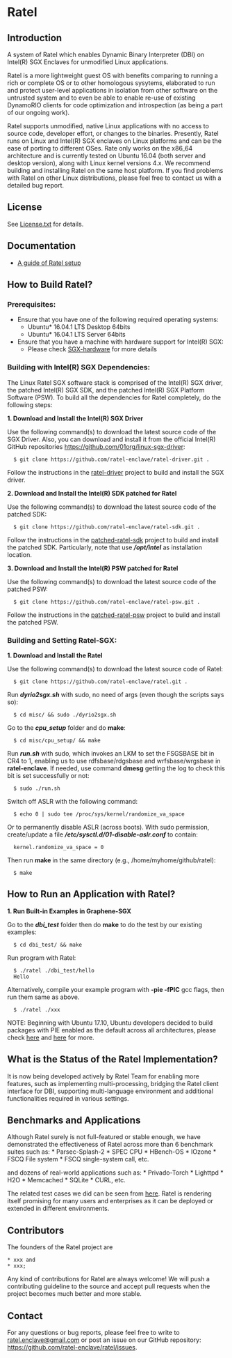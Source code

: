 Ratel
================================================

Introduction
------------
A system of Ratel which enables Dynamic Binary Interpreter (DBI) on Intel(R) SGX Enclaves for unmodified Linux applications.

Ratel is a more lightweight guest OS with benefits comparing to running a rich or complete OS or to other homologous sysytems, elaborated to run and protect user-level applications in isolation from other software on the untrusted system and to even be able to enable re-use of existing DynamoRIO clients for code optimization and introspection (as being a part of our ongoing work).

Ratel supports unmodified, native Linux applications with no access to source code, developer effort, or changes to the binaries. Presently, Ratel runs on Linux and Intel(R) SGX enclaves on Linux platforms and can be the ease of porting to different OSes. Rate only works on the x86_64 architecture and is currently tested on Ubuntu 16.04 (both server and desktop version), along with Linux kernel versions 4.x. We recommend building and installing Ratel on the same host platform. If you find problems with Ratel on other Linux distributions, please feel free to contact us with a detailed bug report.

License
-------
See [License.txt](https://github.com/ratel-enclave/ratel/blob/master/LICENSE) for details.

Documentation
-------------
- [A guide of Ratel setup](https://docs.google.com/document/d/1-5b_rjOpaQnSnKLnoPCyvUnyVEVsy7f1CxrNsKV5z3Q/edit#)

How to Build Ratel?
-------------------
### Prerequisites:
- Ensure that you have one of the following required operating systems:  
  * Ubuntu\* 16.04.1 LTS Desktop 64bits
  * Ubuntu\* 16.04.1 LTS Server 64bits
- Ensure that you have a machine with hardware support for Intel(R) SGX:
  * Please check [SGX-hardware](https://github.com/ayeks/SGX-hardware) for more details

### Building with Intel(R) SGX Dependencies:
The Linux Ratel SGX software stack is comprised of the Intel(R) SGX driver, the patched Intel(R) SGX SDK, and the patched Intel(R) SGX Platform Software (PSW). To build all the dependencies for Ratel completely, do the following steps:

**1. Download and Install the Intel(R) SGX Driver**

Use the following command(s) to download the latest source code of the SGX Driver. Also, you can download and install it from the official Intel(R) GitHub repositories <https://github.com/01org/linux-sgx-driver>:
  ```
    $ git clone https://github.com/ratel-enclave/ratel-driver.git .
  ```
Follow the instructions in the [ratel-driver](https://github.com/ratel-enclave/ratel-driver) project to build and install the SGX driver.

**2. Download and Install the Intel(R) SDK patched for Ratel**

Use the following command(s) to download the latest source code of the patched SDK:
  ```
    $ git clone https://github.com/ratel-enclave/ratel-sdk.git .
  ```
Follow the instructions in the [patched-ratel-sdk](https://github.com/ratel-enclave/ratel-sdk) project to build and install the patched SDK. Particularly, note that use ***/opt/intel*** as installation location.

**3. Download and Install the Intel(R) PSW patched for Ratel**

Use the following command(s) to download the latest source code of the patched PSW:
  ```
    $ git clone https://github.com/ratel-enclave/ratel-psw.git .
  ```
Follow the instructions in the [patched-ratel-psw](https://github.com/ratel-enclave/ratel-psw) project to build and install the patched PSW.

### Building and Setting Ratel-SGX:
**1. Download and Install the Ratel**

Use the following command(s) to download the latest source code of Ratel:
  ```
    $ git clone https://github.com/ratel-enclave/ratel.git .
  ```
Run ***dyrio2sgx.sh*** with sudo, no need of args (even though the scripts says so):
  ```
    $ cd misc/ && sudo ./dyrio2sgx.sh
  ```
Go to the ***cpu_setup*** folder and do **make**:
  ```
    $ cd misc/cpu_setup/ && make
  ```
Run ***run.sh*** with sudo, which invokes an LKM to set the FSGSBASE bit in CR4 to 1, enabling us to use rdfsbase/rdgsbase and wrfsbase/wrgsbase in **ratel-enclave**. If needed, use command **dmesg** getting the log to check this bit is set successfully or not:
  ```
    $ sudo ./run.sh
  ```
Switch off ASLR with the following command:
  ```
    $ echo 0 | sudo tee /proc/sys/kernel/randomize_va_space
  ```
Or to permanently disable ASLR (across boots). With sudo permission, create/update a file ***/etc/sysctl.d/01-disable-aslr.conf*** to contain:
  ```
    kernel.randomize_va_space = 0
  ```
Then run **make** in the same directory (e.g., /home/myhome/github/ratel):
  ```
    $ make
  ```

How to Run an Application with Ratel?
-----------------------------------
**1. Run Built-in Examples in Graphene-SGX**

Go to the ***dbi_test*** folder then do **make** to do the test by our existing examples:
  ```
    $ cd dbi_test/ && make
  ```
Run program with Ratel:
  ```
    $ ./ratel ./dbi_test/hello
    Hello
  ```
Alternatively, compile your example program with **-pie -fPIC** gcc flags, then run them same as above.
  ```
    $ ./ratel ./xxx
  ```
NOTE: Beginning with Ubuntu 17.10, Ubuntu developers decided to build packages with PIE enabled as the default across all architectures, please check [here](https://en.wikipedia.org/wiki/Position-independent_code) and [here](https://lists.ubuntu.com/archives/ubuntu-devel/2017-June/039816.html) for more.

What is the Status of the Ratel Implementation?
-----------------------------------------------
It is now being developed actively by Ratel Team for enabling more features, such as implementing multi-processing, bridging the Ratel client interface for DBI, supporting multi-language environment and additional functionalities required in various settings.

Benchmarks and Applications
-----------------------------------------------
Although Ratel surely is not full-featured or stable enough, we have demonstrated the effectiveness of Ratel across more than 6 benchmark suites such as:
    * Parsec-Splash-2
    * SPEC CPU
    * HBench-OS
    * IOzone
    * FSCQ File system
    * FSCQ single-system call, etc.

and dozens of real-world applications such as: 
    * Privado-Torch
    * Lighttpd
    * H2O
    * Memcached
    * SQLite
    * CURL, etc.

The related test cases we did can be seen from [here](https://github.com/ratel-enclave/ratel-tests). Ratel is rendering itself promising for many users and enterprises as it can be deployed or extended in different environments. 

Contributors
------------
The founders of the Ratel project are

    * xxx and
    * xxx;

Any kind of contributions for Ratel are always welcome! We will push a contributing guideline to the source and accept pull requests when the project becomes much better and more stable.

Contact
-------
For any questions or bug reports, please feel free to write to <ratel.enclave@gmail.com> or post an issue on our GitHub repository: <https://github.com/ratel-enclave/ratel/issues>.
